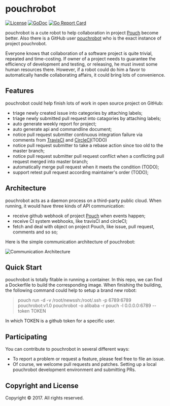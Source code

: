 # pouchrobot
[![License](https://img.shields.io/badge/license-Apache%202-4EB1BA.svg)](https://www.apache.org/licenses/LICENSE-2.0.html)
[![GoDoc](https://godoc.org/github.com/pouchcontainer/pouchrobot?status.svg)](https://godoc.org/github.com/pouchcontainer/pouchrobot)
[![Go Report Card](https://goreportcard.com/badge/github.com/pouchcontainer/pouchrobot)](https://goreportcard.com/report/github.com/pouchcontainer/pouchrobot)

pouchrobot is a cute robot to help collaboration in project [Pouch](https://github.com/alibaba/pouch) become better. Also there is a GitHub user [pouchrobot](https://github.com/pouchrobot) who is the exact instance of project pouchrobot.

Everyone knows that collaboration of a software project is quite trivial, repeated and time-costing. If owner of a project needs to guarantee the efficiency of development and testing, or releasing, he must invest some human resources there. However, if a robot could do him a favor to automatically handle collaborating affairs, it could bring lots of convenience.

## Features

pouchrobot could help finish lots of work in open source project on GitHub:

* triage newly created issue into categories by attaching labels;
* triage newly submitted pull request into catagories by attaching labels;
* auto generate weekly report for project;
* auto generate api and commandline document;
* notice pull request submitter continuous integration failure via comments from [TravisCI](https://travis-ci.org/) and [CircleCI](http://circleci.com/)(TODO)
* notice pull request submitter to take a rebase action since too old to the master branch;
* notice pull request submitter pull request conflict when a conflicting pull request merged into master branch;
* automatically merge pull request when it meets the condition (TODO);
* support retest pull request according maintainer's order (TODO);

## Architecture

pouchrobot acts as a daemon process on a third-party public cloud. When running, it would have three kinds of API communication:

* receive github webhook of project [Pouch](https://github.com/alibaba/pouch) when events happen;
* receive CI system webhooks, like travisCI and circleCI;
* fetch and deal with object on project Pouch, like issue, pull request, comments and so so;

Here is the simple communication architecture of pouchrobot:

![Communication Architecture](docs/static_files/pouchrobot-arch.png)

## Quick Start

pouchrobot is totally fitable in running a container. In this repo, we can find a Dockerfile to build the corresponding image. When finishing the building, the following command could help to setup a brand new robot:

> pouch run -d -v /root/newssh:/root/.ssh -p 6789:6789 pouchrobot:v1.0 pouchrobot -o alibaba -r pouch -l 0.0.0.0:6789 --token TOKEN

In which TOKEN is a github token for a specific user.

## Participating

You can contribute to pouchrobot in several different ways:

* To report a problem or request a feature, please feel free to file an issue.
* Of course, we welcome pull requests and patches. Setting up a local pouchrobot development environment and submitting PRs.

## Copyright and License

Copyright © 2017. All rights reserved.
